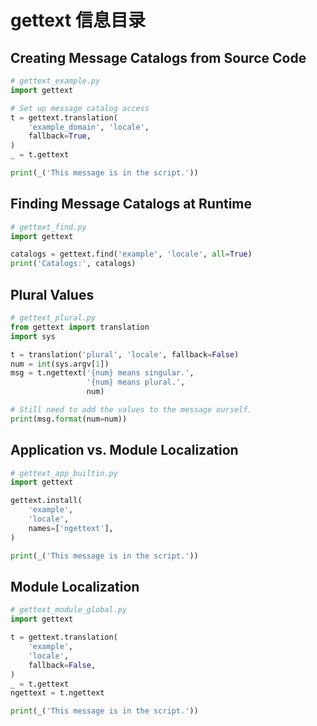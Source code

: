 # gettext 信息目录

## Creating Message Catalogs from Source Code

```python
# gettext_example.py
import gettext

# Set up message catalog access
t = gettext.translation(
    'example_domain', 'locale',
    fallback=True,
)
_ = t.gettext

print(_('This message is in the script.'))
```

## Finding Message Catalogs at Runtime

```python
# gettext_find.py
import gettext

catalogs = gettext.find('example', 'locale', all=True)
print('Catalogs:', catalogs)
```

## Plural Values

```python
# gettext_plural.py
from gettext import translation
import sys

t = translation('plural', 'locale', fallback=False)
num = int(sys.argv[1])
msg = t.ngettext('{num} means singular.',
                 '{num} means plural.',
                 num)

# Still need to add the values to the message ourself.
print(msg.format(num=num))
```

## Application vs. Module Localization

```python
# gettext_app_builtin.py
import gettext

gettext.install(
    'example',
    'locale',
    names=['ngettext'],
)

print(_('This message is in the script.'))
```

## Module Localization

```python
# gettext_module_global.py
import gettext

t = gettext.translation(
    'example',
    'locale',
    fallback=False,
)
_ = t.gettext
ngettext = t.ngettext

print(_('This message is in the script.'))
```
